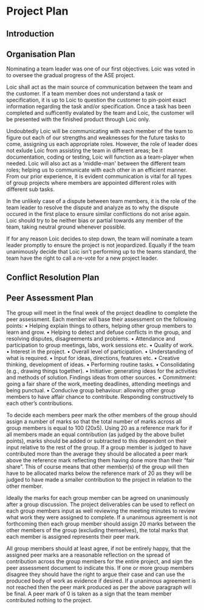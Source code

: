 # Project Plan

## Introduction

## Organisation Plan

Nominating a team leader was one of our first objectives. Loic was voted in to oversee the gradual progress of the ASE project. 

Loic shall act as the main source of communication between the team and the customer. If a team member does not understand a task or specification, it is up to Loic to question the customer to pin-point exact information regarding the task and/or specification. Once a task has been completed and sufficently evalated by the team and Loic, the customer will be presented with the finished product through Loic only.

Undoubtedly Loic will be communicating with each member of the team to figure out each of our strengths and weaknesses for the future tasks to come, assigning us each appropriate roles. However, the role of leader does not exlude Loic from assisting the team in different areas; be it documentation, coding or testing, Loic will function as a team-player when needed. Loic will also act as a 'middle-man' between the different team roles; helping us to communicate with each other in an efficient manner. From our prior experience, it is evident communication is vital for all types of group projects where members are appointed different roles with different sub tasks.

In the unlikely case of a dispute between team members, it is the role of the team leader to resolve the dispute and analyze as to why the dispute occured in the first place to ensure similar conflictions do not arise again. Loic should try to be neither bias or partial towards any member of the team, taking neutral ground whenever possible.

If for any reason Loic decides to step down, the team will nominate a team leader promptly to ensure the project is not jeopardized. Equally if the team unanimously decide that Loic isn't performing up to the teams standard, the team have the right to call a re-vote for a new project leader.

## Conflict Resolution Plan

## Peer Assessment Plan
The group will meet in the final week of the project deadline to complete the peer assessment. Each member will base their assessment on the following points:
•	Helping explain things to others, helping other group members to learn and grow.
•	Helping to detect and defuse conflicts in the group, and resolving disputes, disagreements and problems.
•	Attendance and participation to group meetings, labs, work sessions etc.
•	Quality of work.
•	Interest in the project.
•	Overall level of participation.
•	Understanding of what is required.
•	Input for ideas, directions, features etc.
•	Creative thinking, development of ideas.
•	Performing routine tasks.
•	Consolidating (e.g., drawing things together).
•	Initiative: generating ideas for the activities and methods of solution. Findings ideas from other sources.
•	Commitment: going a fair share of the work, meeting deadlines, attending meetings and being punctual.
•	Conducive group behaviour: allowing other group members to have affair chance to contribute. Responding constructively to each other’s contributions.

To decide each members peer mark the other members of the group should assign a number of marks so that the total number of marks across all group members is equal to 100 (20x5). Using 20 as a reference mark for if all members made an equal contribution (as judged by the above bullet points), marks should be added or subtracted to this dependent on their input relative to the rest of the group. If a group member is judged to have contributed more than the average they should be allocated a peer mark above the reference mark reflecting them having done more than their “fair share”. This of course means that other member(s) of the group will then have to be allocated marks below the reference mark of 20 as they will be judged to have made a smaller contribution to the project in relation to the other member.

Ideally the marks for each group member can be agreed on unanimously after a group discussion. The project deliverables can be used to reflect on each group members input as well reviewing the meeting minutes to review what work they were assigned to complete. If a unanimous agreement is not forthcoming then each group member should assign 20 marks between the other members of the group (excluding themselves), the total marks that each member is assigned represents their peer mark.

All group members should at least agree, if not be entirely happy, that the assigned peer marks are a reasonable reflection on the spread of contribution across the group members for the entire project, and sign the peer assessment document to indicate this. If one or more group members disagree they should have the right to argue their case and can use the produced body of work as evidence if desired. If a unanimous agreement is not reached then the peer mark produced as per the above paragraph will be final. A peer mark of 0 is taken as a sign that the team member contributed nothing to the project.
